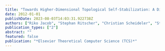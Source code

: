 ```yaml
---
title: "Towards Higher-Dimensional Topological Self-Stabilization: A Distributed Algorithm for Delaunay Graphs"
date: 2012-01-01
publishDate: 2023-08-03T14:03:31.922738Z
authors: ["Riko Jacob", "Stephan Ritscher", "Christian Scheideler", "Stefan Schmid"]
publication_types: ["2"]
abstract: ""
featured: false
publication: "*Elsevier Theoretical Computer Science (TCS)*"
---
```



